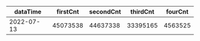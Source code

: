 |dataTime|firstCnt|secondCnt|thirdCnt|fourCnt|
|-|-|-|-|-|
|2022-07-13|45073538|44637338|33395165|4563525|